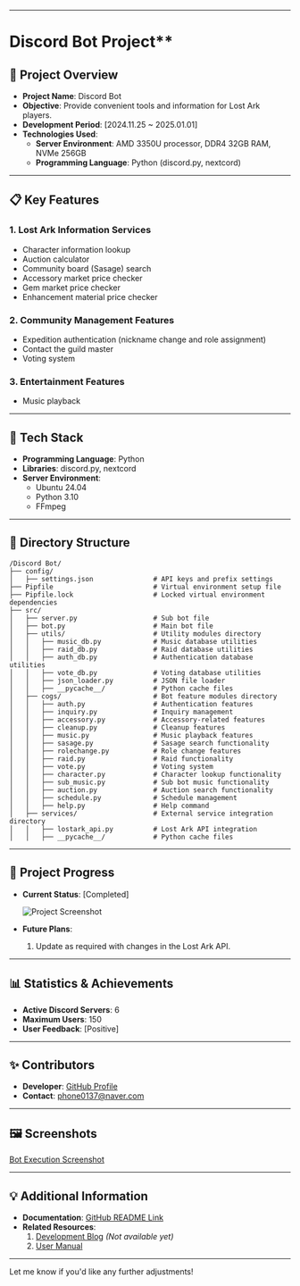 
---

# Discord Bot Project**

## 🌟 **Project Overview**

- **Project Name**:  Discord Bot
- **Objective**: Provide convenient tools and information for Lost Ark players.  
- **Development Period**: [2024.11.25 ~ 2025.01.01]  
- **Technologies Used**:  
  - **Server Environment**: AMD 3350U processor, DDR4 32GB RAM, NVMe 256GB  
  - **Programming Language**: Python (discord.py, nextcord)  

---

## 📋 **Key Features**

### 1. **Lost Ark Information Services**
- Character information lookup  
- Auction calculator  
- Community board (Sasage) search  
- Accessory market price checker  
- Gem market price checker  
- Enhancement material price checker  

### 2. **Community Management Features**
- Expedition authentication (nickname change and role assignment)  
- Contact the guild master  
- Voting system  

### 3. **Entertainment Features**
- Music playback  

---

## 🔧 **Tech Stack**

- **Programming Language**: Python  
- **Libraries**: discord.py, nextcord  
- **Server Environment**:  
  - Ubuntu 24.04  
  - Python 3.10  
  - FFmpeg  

---

## 📁 **Directory Structure**

```
/Discord Bot/
├── config/
│   ├── settings.json               # API keys and prefix settings
├── Pipfile                         # Virtual environment setup file
├── Pipfile.lock                    # Locked virtual environment dependencies
├── src/
│   ├── server.py                   # Sub bot file
│   ├── bot.py                      # Main bot file
│   ├── utils/                      # Utility modules directory
│   │   ├── music_db.py             # Music database utilities
│   │   ├── raid_db.py              # Raid database utilities
│   │   ├── auth_db.py              # Authentication database utilities
│   │   ├── vote_db.py              # Voting database utilities
│   │   ├── json_loader.py          # JSON file loader
│   │   ├── __pycache__/            # Python cache files
│   ├── cogs/                       # Bot feature modules directory
│   │   ├── auth.py                 # Authentication features
│   │   ├── inquiry.py              # Inquiry management
│   │   ├── accessory.py            # Accessory-related features
│   │   ├── cleanup.py              # Cleanup features
│   │   ├── music.py                # Music playback features
│   │   ├── sasage.py               # Sasage search functionality
│   │   ├── rolechange.py           # Role change features
│   │   ├── raid.py                 # Raid functionality
│   │   ├── vote.py                 # Voting system
│   │   ├── character.py            # Character lookup functionality
│   │   ├── sub_music.py            # Sub bot music functionality
│   │   ├── auction.py              # Auction search functionality
│   │   ├── schedule.py             # Schedule management
│   │   ├── help.py                 # Help command
│   ├── services/                   # External service integration directory
│   │   ├── lostark_api.py          # Lost Ark API integration
│   │   ├── __pycache__/            # Python cache files
```

---

## 📜 **Project Progress**

- **Current Status**: [Completed]  

    ![Project Screenshot](https://prod-files-secure.s3.us-west-2.amazonaws.com/914cd412-d6e9-4c46-8afb-88e9c6594671/aea82597-7b47-4907-80da-f29b30870b12/image.png)  

- **Future Plans**:  
  1. Update as required with changes in the Lost Ark API.  

---

## 📊 **Statistics & Achievements**

- **Active Discord Servers**: 6  
- **Maximum Users**: 150  
- **User Feedback**: [Positive]  

---

## ✨ **Contributors**

- **Developer**: [GitHub Profile](https://github.com/bigbob0612)
- **Contact**: [phone0137@naver.com](mailto:phone0137@naver.com)  

---

## 🖼️ **Screenshots**

[Bot Execution Screenshot](https://www.notion.so/c521c64a7b1c4f85aa64629a7c21f134?pvs=21)  

---

## 💡 **Additional Information**

- **Documentation**: [GitHub README Link](https://chatgpt.com/c/6775d9a8-e284-8008-8183-8bb2978e4212#)  
- **Related Resources**:  
  1. [Development Blog](https://chatgpt.com/c/6775d9a8-e284-8008-8183-8bb2978e4212#) *(Not available yet)*  
  2. [User Manual](https://www.notion.so/168e097ee3538018b97dff75540d2f04?pvs=21)  

---

Let me know if you'd like any further adjustments!
